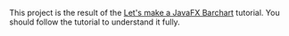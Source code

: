 This project is the result of the 
[Let's make a JavaFX Barchart](https://github.com/data2viz/data2viz-docs/blob/master/tutorials/javafx-bar-chart/javafx-bar-chart.md) 
tutorial. You should follow the tutorial to understand it fully.